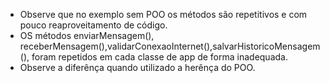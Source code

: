 * Observe que no exemplo sem POO os métodos são repetitivos e com pouco reaproveitamento de código.
* OS métodos enviarMensagem(), receberMensagem(),validarConexaoInternet(),salvarHistoricoMensagem(), foram repetidos em cada classe de app de forma inadequada. 
* Observe a diferênça quando utilizado a herênça do POO.
 